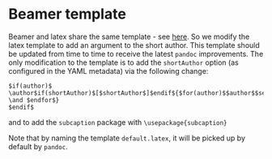 # Beamer template

Beamer and latex share the same template - see [here](https://tex.stackexchange.com/a/405524). So we modify
the latex template to add an argument to the short author. This template should be updated from time to time
to receive the latest `pandoc` improvements. The only modification to the template is to add the `shortAuthor`
option (as configured in the YAML metadata) via the following change:

```
$if(author)$
\author$if(shortAuthor)$[$shortAuthor$]$endif${$for(author)$$author$$sep$ \and $endfor$}
$endif$
```

and to add the `subcaption` package with `\usepackage{subcaption}`

Note that by naming the template `default.latex`, it will be picked up by default by `pandoc`.
